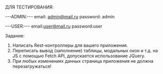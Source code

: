 ДЛЯ ТЕСТИРОВАНИЯ:


---ADMIN:---
email: admin@mail.ru
password: admin



---USER:---
email:user@mail.ru
password:user


Задание:
1. Написать Rest-контроллеры для вашего приложения.
2. Переписать вывод (заполнение) таблицы, модальных окон и т.д. на JS c помощью Fetch API, допускается использование JQuery.
3. При любых изменениях данных страница приложения не должна перезагружаться!
